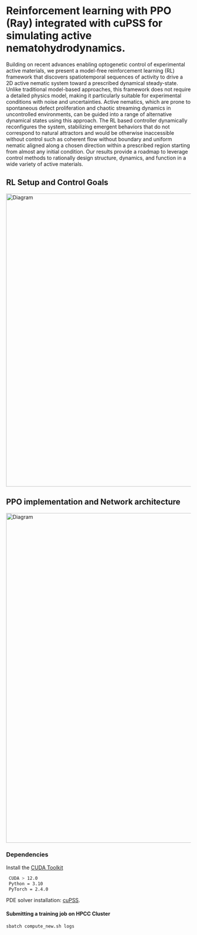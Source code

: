 # Reinforcement learning with PPO (Ray) integrated with cuPSS for simulating active nematohydrodynamics.

Building on recent advances enabling optogenetic control of experimental active materials, we present a model-free reinforcement learning (RL) framework that discovers spatiotemporal sequences of activity to drive a 2D active nematic system toward a prescribed dynamical steady-state. Unlike traditional model-based approaches, this framework does not require a detailed physics model, making it particularly suitable for experimental conditions with noise and uncertainties. Active nematics, which are prone to spontaneous defect proliferation and chaotic streaming dynamics in uncontrolled environments, can be guided into a range of alternative dynamical states using this approach. The RL based controller dynamically reconfigures the system, stabilizing emergent behaviors that do not correspond to natural attractors and would be otherwise inaccessible without control such as coherent flow without boundary and uniform nematic aligned along a chosen direction within a prescribed region starting from almost any initial condition. Our results provide a roadmap to leverage control methods to rationally design structure, dynamics, and function in a wide variety of active materials.

## RL Setup and Control Goals
<img src="https://github.com/ghoshsap/deep_rl_cupss/blob/main/images/rl_fig1.001.png" alt="Diagram" width="800" />

## PPO implementation and Network architecture
<img src="https://github.com/ghoshsap/deep_rl_cupss/blob/main/images/ppo_flow_chart_2.001.png" alt="Diagram" width="900" />

### Dependencies 

Install the [CUDA Toolkit](https://developer.nvidia.com/cuda-toolkit)
```bash
 CUDA > 12.0
 Python = 3.10
 PyTorch = 2.4.0
```
PDE solver installation: [cuPSS](https://github.com/fcaballerop/cuPSS).



#### Submitting a training job on HPCC Cluster

```bash
sbatch compute_new.sh logs
```

